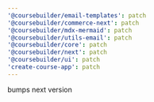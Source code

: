 ```yaml
---
'@coursebuilder/email-templates': patch
'@coursebuilder/commerce-next': patch
'@coursebuilder/mdx-mermaid': patch
'@coursebuilder/utils-email': patch
'@coursebuilder/core': patch
'@coursebuilder/next': patch
'@coursebuilder/ui': patch
'create-course-app': patch
---
```


bumps next version
